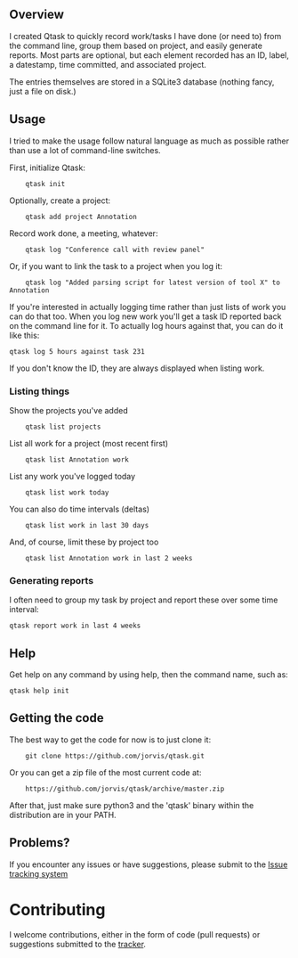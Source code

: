## Overview

I created Qtask to quickly record work/tasks I have done (or need to) from the command line, group them based on project, and easily generate reports.  Most parts are optional, but each element recorded has an ID, label, a datestamp, time committed, and associated project.

The entries themselves are stored in a SQLite3 database (nothing fancy, just a file on disk.)


## Usage

I tried to make the usage follow natural language as much as possible rather than use a lot of command-line switches.

First, initialize Qtask:

```
    qtask init
```

Optionally, create a project:

```
    qtask add project Annotation
```

Record work done, a meeting, whatever:

```
    qtask log "Conference call with review panel"
```

Or, if you want to link the task to a project when you log it:

```
    qtask log "Added parsing script for latest version of tool X" to Annotation
```

If you're interested in actually logging time rather than just lists of work you
can do that too.  When you log new work you'll get a task ID reported back on the
command line for it.  To actually log hours against that, you can do it like this:

```
qtask log 5 hours against task 231
```

If you don't know the ID, they are always displayed when listing work.

### Listing things

Show the projects you've added

```
    qtask list projects
```

List all work for a project (most recent first)

```
    qtask list Annotation work
```

List any work you've logged today

```
    qtask list work today
```

You can also do time intervals (deltas)

```
    qtask list work in last 30 days
```

And, of course, limit these by project too

```
    qtask list Annotation work in last 2 weeks
```

### Generating reports

I often need to group my task by project and report these over some time interval:

```
qtask report work in last 4 weeks
```


## Help

Get help on any command by using help, then the command name, such as:

```
qtask help init
```


## Getting the code

The best way to get the code for now is to just clone it:

```
    git clone https://github.com/jorvis/qtask.git
```

Or you can get a zip file of the most current code at:

```
    https://github.com/jorvis/qtask/archive/master.zip
```

After that, just make sure python3 and the 'qtask' binary within
the distribution are in your PATH.

## Problems?

If you encounter any issues or have suggestions,  please submit to the [Issue tracking system](https://github.com/jorvis/qtask/issues)


Contributing
============

I welcome contributions, either in the form of code (pull requests) or suggestions submitted to the [tracker](https://github.com/jorvis/qtask/issues).
